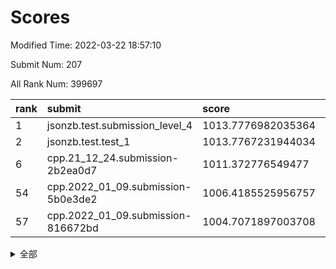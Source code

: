 # Scores

Modified Time: 2022-03-22 18:57:10

Submit Num: 207

All Rank Num: 399697

| rank |               submit               |       score        |       sigma        | pk_num |
| :--- | :--------------------------------- | :----------------- | :----------------- | :----- |
| 1    | jsonzb.test.submission_level_4     | 1013.7776982035364 | 0.8167495026207937 | 7720   |
| 2    | jsonzb.test.test_1                 | 1013.7767231944034 | 0.8319153421091094 | 7720   |
| 6    | cpp.21_12_24.submission-2b2ea0d7   | 1011.372776549477  | 0.8038184929291762 | 7725   |
| 54   | cpp.2022_01_09.submission-5b0e3de2 | 1006.4185525956757 | 0.723503006670976  | 7723   |
| 57   | cpp.2022_01_09.submission-816672bd | 1004.7071897003708 | 0.7236053724078848 | 7727   |


<details>
<summary>全部</summary>

| rank |                 submit                 |       score        |       sigma        | pk_num |
| :--- | :------------------------------------- | :----------------- | :----------------- | :----- |
| 1    | jsonzb.test.submission_level_4         | 1013.7776982035364 | 0.8167495026207937 | 7720   |
| 2    | jsonzb.test.test_1                     | 1013.7767231944034 | 0.8319153421091094 | 7720   |
| 3    | gobigger.level_3.submission_level_3_33 | 1011.6776452731962 | 0.7920157697726241 | 7725   |
| 4    | gobigger.level_3.submission_level_3_24 | 1011.5248309898301 | 0.7429007564416896 | 7723   |
| 5    | gobigger.level_3.submission_level_3_10 | 1011.4250376665663 | 0.7580060998387267 | 7722   |
| 6    | cpp.21_12_24.submission-2b2ea0d7       | 1011.372776549477  | 0.8038184929291762 | 7725   |
| 7    | gobigger.level_3.submission_level_3_21 | 1011.3720134768064 | 0.7881790733954684 | 7723   |
| 8    | gobigger.level_3.submission_level_3_40 | 1011.3457737709184 | 0.7814358269376135 | 7718   |
| 9    | gobigger.level_3.submission_level_3_29 | 1011.285741497688  | 0.7605565692187953 | 7726   |
| 10   | gobigger.level_3.submission_level_3_37 | 1011.2778178761342 | 0.7781321083500395 | 7721   |
| 11   | gobigger.level_3.submission_level_3_39 | 1011.1213333737317 | 0.777898108250111  | 7720   |
| 12   | gobigger.level_3.submission_level_3_3  | 1011.069901453759  | 0.7575064663406728 | 7726   |
| 13   | gobigger.level_3.submission_level_3_44 | 1010.9760872891933 | 0.7735480629845851 | 7730   |
| 14   | gobigger.level_3.submission_level_3_43 | 1010.8143329936696 | 0.7707744812567481 | 7727   |
| 15   | gobigger.level_3.submission_level_3_6  | 1010.7774449088048 | 0.7862453977236579 | 7726   |
| 16   | gobigger.level_3.submission_level_3_18 | 1010.7665742335641 | 0.7564520180093837 | 7724   |
| 17   | gobigger.level_3.submission_level_3_30 | 1010.6318000827188 | 0.7670234157242323 | 7724   |
| 18   | gobigger.level_3.submission_level_3_36 | 1010.489584153847  | 0.7473278437913272 | 7719   |
| 19   | gobigger.level_3.submission_level_3_42 | 1010.3957291477808 | 0.7890057364345099 | 7723   |
| 20   | gobigger.level_3.submission_level_3_22 | 1010.2987943633029 | 0.7821456901695107 | 7726   |
| 21   | gobigger.level_3.submission_level_3_17 | 1010.2739712086504 | 0.7559562485131951 | 7723   |
| 22   | gobigger.level_3.submission_level_3_5  | 1010.24320141722   | 0.7464342034151885 | 7729   |
| 23   | gobigger.level_3.submission_level_3_7  | 1010.236475381924  | 0.7820476833488479 | 7731   |
| 24   | gobigger.level_3.submission_level_3_27 | 1010.2178452204013 | 0.7376435469183473 | 7728   |
| 25   | gobigger.level_3.submission_level_3_47 | 1010.1669590815844 | 0.7661938125037511 | 7724   |
| 26   | gobigger.level_3.submission_level_3_46 | 1010.1204604096602 | 0.7720727953453548 | 7723   |
| 27   | gobigger.level_3.submission_level_3_26 | 1010.0323531898342 | 0.7555951654644647 | 7720   |
| 28   | gobigger.level_3.submission_level_3_9  | 1010.0139075664961 | 0.7354895693163161 | 7723   |
| 29   | gobigger.level_3.submission_level_3_48 | 1009.9949714190515 | 0.760407432479875  | 7723   |
| 30   | gobigger.level_3.submission_level_3_35 | 1009.9124859988784 | 0.7541794022874289 | 7723   |
| 31   | gobigger.level_3.submission_level_3_28 | 1009.9019404355255 | 0.7605099229878407 | 7723   |
| 32   | gobigger.level_3.submission_level_3_0  | 1009.8259767729055 | 0.7651710237977756 | 7719   |
| 33   | gobigger.level_3.submission_level_3_23 | 1009.791339187034  | 0.7618921558149698 | 7723   |
| 34   | gobigger.level_3.submission_level_3_13 | 1009.7829417487438 | 0.7467800921692157 | 7721   |
| 35   | gobigger.level_3.submission_level_3_25 | 1009.7393036802534 | 0.7640925390016496 | 7723   |
| 36   | gobigger.level_3.submission_level_3_49 | 1009.7013746693042 | 0.7513089548799399 | 7720   |
| 37   | gobigger.level_3.submission_level_3_1  | 1009.6494410532797 | 0.7645724920590725 | 7721   |
| 38   | gobigger.level_3.submission_level_3_20 | 1009.6079390353964 | 0.7347249829990699 | 7728   |
| 39   | gobigger.level_3.submission_level_3_14 | 1009.5230271397324 | 0.7582157346191567 | 7720   |
| 40   | gobigger.level_3.submission_level_3_16 | 1009.5159812795532 | 0.7563815759705876 | 7724   |
| 41   | gobigger.level_3.submission_level_3_19 | 1009.5006340583068 | 0.7697358008019172 | 7720   |
| 42   | gobigger.level_3.submission_level_3_11 | 1009.4918934045255 | 0.746585578974138  | 7729   |
| 43   | gobigger.level_3.submission_level_3_12 | 1009.3722523935932 | 0.744230273381881  | 7722   |
| 44   | gobigger.level_3.submission_level_3_41 | 1009.3445099303524 | 0.7401426349233889 | 7721   |
| 45   | gobigger.level_3.submission_level_3_15 | 1009.309729257358  | 0.7587184518060961 | 7725   |
| 46   | gobigger.level_3.submission_level_3_34 | 1009.2981472946415 | 0.7566811793720022 | 7725   |
| 47   | gobigger.level_3.submission_level_3_32 | 1009.2105125284046 | 0.7425593439475113 | 7727   |
| 48   | gobigger.level_3.submission_level_3_31 | 1009.1758099434034 | 0.7477767560224035 | 7725   |
| 49   | gobigger.level_3.submission_level_3_4  | 1009.1690775637945 | 0.7325306283130296 | 7725   |
| 50   | gobigger.level_3.submission_level_3_38 | 1009.1437979177634 | 0.7428997440630478 | 7724   |
| 51   | gobigger.level_3.submission_level_3_2  | 1008.9631322733588 | 0.7669228624370992 | 7721   |
| 52   | gobigger.level_3.submission_level_3_45 | 1008.4026522554011 | 0.735728845999672  | 7722   |
| 53   | gobigger.level_3.submission_level_3_8  | 1007.84853444754   | 0.7421433031661681 | 7718   |
| 54   | cpp.2022_01_09.submission-5b0e3de2     | 1006.4185525956757 | 0.723503006670976  | 7723   |
| 55   | gobigger.level_1.submission_level_1_28 | 1005.1253286425916 | 0.7238227275206176 | 7719   |
| 56   | gobigger.level_1.submission_level_1_16 | 1004.8320303237075 | 0.7347961233788886 | 7723   |
| 57   | cpp.2022_01_09.submission-816672bd     | 1004.7071897003708 | 0.7236053724078848 | 7727   |
| 58   | gobigger.level_1.submission_level_1_24 | 1004.6707665428659 | 0.7335401069223685 | 7724   |
| 59   | gobigger.level_1.submission_level_1_36 | 1004.3568308853322 | 0.7017144286666246 | 7730   |
| 60   | gobigger.level_1.submission_level_1_22 | 1004.3156588558402 | 0.7237070841406631 | 7719   |
| 61   | gobigger.level_1.submission_level_1_8  | 1004.2564720984096 | 0.7028082639498202 | 7726   |
| 62   | gobigger.level_1.submission_level_1_30 | 1004.2225256383704 | 0.7180748570088141 | 7718   |
| 63   | gobigger.level_1.submission_level_1_12 | 1004.0845343105585 | 0.7155474600264514 | 7719   |
| 64   | gobigger.level_1.submission_level_1_11 | 1004.033571251531  | 0.723998255620251  | 7719   |
| 65   | gobigger.level_1.submission_level_1_21 | 1003.873711225911  | 0.7235840767199524 | 7722   |
| 66   | gobigger.level_1.submission_level_1_15 | 1003.8710910269396 | 0.71631578189326   | 7726   |
| 67   | gobigger.level_1.submission_level_1_42 | 1003.7965396351539 | 0.7168292643640101 | 7723   |
| 68   | gobigger.level_1.submission_level_1_19 | 1003.7228977044063 | 0.7193195479463229 | 7726   |
| 69   | gobigger.level_1.submission_level_1_41 | 1003.7084389762509 | 0.7171294753255054 | 7722   |
| 70   | gobigger.level_1.submission_level_1_29 | 1003.6911755135944 | 0.7188677553749809 | 7731   |
| 71   | gobigger.level_1.submission_level_1_14 | 1003.666631921823  | 0.717677777083877  | 7724   |
| 72   | gobigger.level_1.submission_level_1_9  | 1003.6472397174327 | 0.7165626183408127 | 7725   |
| 73   | gobigger.level_1.submission_level_1_38 | 1003.6208562991615 | 0.7197258744021396 | 7724   |
| 74   | gobigger.level_1.submission_level_1_48 | 1003.6010174149216 | 0.7201626885898051 | 7722   |
| 75   | gobigger.level_1.submission_level_1_1  | 1003.5966976478888 | 0.7119494691421395 | 7722   |
| 76   | gobigger.level_1.submission_level_1_35 | 1003.5332974310716 | 0.7172125542570464 | 7723   |
| 77   | gobigger.level_1.submission_level_1_37 | 1003.4929349565475 | 0.7208666234797398 | 7728   |
| 78   | gobigger.level_1.submission_level_1_7  | 1003.4727235609748 | 0.7138662231825588 | 7721   |
| 79   | gobigger.level_1.submission_level_1_20 | 1003.4669093432283 | 0.7258805227032109 | 7722   |
| 80   | gobigger.level_1.submission_level_1_23 | 1003.4102750722941 | 0.7082553578482231 | 7723   |
| 81   | gobigger.level_1.submission_level_1_3  | 1003.3020838987433 | 0.7252764390566717 | 7726   |
| 82   | gobigger.level_1.submission_level_1_33 | 1003.2226113367891 | 0.7104797672452804 | 7722   |
| 83   | gobigger.level_1.submission_level_1_17 | 1003.2101464652394 | 0.7089632317779614 | 7719   |
| 84   | gobigger.level_1.submission_level_1_6  | 1003.1881667331126 | 0.711668162557903  | 7727   |
| 85   | gobigger.level_1.submission_level_1_43 | 1003.1208030088444 | 0.7126200809341218 | 7724   |
| 86   | gobigger.level_1.submission_level_1_26 | 1003.1029669945794 | 0.7281518873682873 | 7724   |
| 87   | gobigger.level_1.submission_level_1_49 | 1003.0145900180593 | 0.7074885278580337 | 7724   |
| 88   | gobigger.level_1.submission_level_1_47 | 1002.9932222280638 | 0.7264122179025294 | 7720   |
| 89   | gobigger.level_1.submission_level_1_27 | 1002.9433051359858 | 0.72472136955282   | 7723   |
| 90   | gobigger.level_1.submission_level_1_44 | 1002.9120263221417 | 0.7113680591125963 | 7721   |
| 91   | gobigger.level_1.submission_level_1_46 | 1002.828684343138  | 0.705328499787198  | 7726   |
| 92   | gobigger.level_1.submission_level_1_13 | 1002.7434393054058 | 0.7259637080068068 | 7726   |
| 93   | gobigger.level_1.submission_level_1_10 | 1002.7167905335485 | 0.7183587680621669 | 7722   |
| 94   | gobigger.level_1.submission_level_1_34 | 1002.6879836914151 | 0.7205508717714545 | 7722   |
| 95   | gobigger.level_1.submission_level_1_25 | 1002.6073147298472 | 0.7126670191611436 | 7717   |
| 96   | gobigger.level_1.submission_level_1_0  | 1002.5005212955675 | 0.7082369279640027 | 7721   |
| 97   | gobigger.level_1.submission_level_1_32 | 1002.4712523215366 | 0.7126477714372053 | 7726   |
| 98   | gobigger.level_1.submission_level_1_5  | 1002.4383460761927 | 0.7135622196654675 | 7722   |
| 99   | gobigger.level_1.submission_level_1_4  | 1002.4330464300989 | 0.7118629921277272 | 7726   |
| 100  | gobigger.level_1.submission_level_1_2  | 1002.4264741583642 | 0.715115910933202  | 7723   |
| 101  | gobigger.level_1.submission_level_1_31 | 1002.2166979324847 | 0.7191575747777145 | 7721   |
| 102  | gobigger.level_1.submission_level_1_39 | 1002.0553565912775 | 0.7045569088512482 | 7726   |
| 103  | gobigger.level_1.submission_level_1_40 | 1001.8650822036759 | 0.7102837448706116 | 7722   |
| 104  | gobigger.level_1.submission_level_1_45 | 1001.5594956879985 | 0.7082308522081961 | 7725   |
| 105  | gobigger.level_1.submission_level_1_18 | 1001.2337558507583 | 0.7047836744661309 | 7728   |
| 106  | gobigger.random.submission_random_19   | 997.5712022470211  | 0.7073678402805291 | 7726   |
| 107  | gobigger.random.submission_random_1    | 997.5174255518392  | 0.7125018615042185 | 7723   |
| 108  | gobigger.random.submission_random_45   | 997.3638656473842  | 0.7080656564582096 | 7723   |
| 109  | gobigger.random.submission_random_43   | 997.1652482778477  | 0.700280854251126  | 7725   |
| 110  | gobigger.random.submission_random_2    | 996.897602954734   | 0.7075804862248947 | 7724   |
| 111  | gobigger.random.submission_random_29   | 996.6680123288919  | 0.7091868956002848 | 7721   |
| 112  | gobigger.random.submission_random_47   | 996.6644605911056  | 0.7183747868291563 | 7726   |
| 113  | gobigger.random.submission_random_28   | 996.6081066860736  | 0.7064199109671144 | 7726   |
| 114  | gobigger.random.submission_random_21   | 996.598417020231   | 0.7007307047222333 | 7728   |
| 115  | gobigger.random.submission_random_49   | 996.5810989915202  | 0.7054934483982672 | 7724   |
| 116  | gobigger.random.submission_random_4    | 996.5075334652432  | 0.7118124850468291 | 7727   |
| 117  | gobigger.random.submission_random_10   | 996.440091508101   | 0.7162280511277129 | 7724   |
| 118  | gobigger.random.submission_random_31   | 996.4024627028524  | 0.7008704193926055 | 7726   |
| 119  | gobigger.random.submission_random_40   | 996.3185273287262  | 0.7356509115240984 | 7727   |
| 120  | gobigger.random.submission_random_18   | 996.315460220556   | 0.7050595540527385 | 7717   |
| 121  | gobigger.random.submission_random_41   | 996.230499569406   | 0.7106385216443052 | 7719   |
| 122  | gobigger.random.submission_random_17   | 996.1931952214242  | 0.7134044340854505 | 7722   |
| 123  | gobigger.random.submission_random_46   | 996.1811311656463  | 0.708573296186105  | 7729   |
| 124  | gobigger.random.submission_random_48   | 996.1798824974834  | 0.7179734141931666 | 7725   |
| 125  | gobigger.random.submission_random_32   | 996.1257472807878  | 0.7010510916273275 | 7717   |
| 126  | gobigger.random.submission_random_3    | 996.0993791305192  | 0.7192528743916876 | 7723   |
| 127  | gobigger.random.submission_random_5    | 996.091818190807   | 0.7133740982113649 | 7727   |
| 128  | gobigger.random.submission_random_16   | 995.9706422478446  | 0.7108680063711287 | 7724   |
| 129  | gobigger.random.submission_random_26   | 995.9689193244237  | 0.7203165543392472 | 7731   |
| 130  | gobigger.random.submission_random_15   | 995.9619247444814  | 0.711559683805138  | 7724   |
| 131  | gobigger.random.submission_random_13   | 995.9389364947224  | 0.7141414982136046 | 7726   |
| 132  | gobigger.random.submission_random_8    | 995.8670281715393  | 0.6986883906154998 | 7721   |
| 133  | gobigger.random.submission_random_42   | 995.8640247152465  | 0.7203974064907833 | 7721   |
| 134  | gobigger.random.submission_random_27   | 995.8553672419699  | 0.722990779119655  | 7725   |
| 135  | gobigger.random.submission_random_14   | 995.7493010725076  | 0.7202976535497423 | 7720   |
| 136  | gobigger.random.submission_random_44   | 995.7334019005057  | 0.7099922989885135 | 7723   |
| 137  | gobigger.random.submission_random_34   | 995.671278220497   | 0.7276087360016308 | 7727   |
| 138  | gobigger.random.submission_random_30   | 995.6141357079059  | 0.7160015333548911 | 7722   |
| 139  | gobigger.random.submission_random_38   | 995.6063863348828  | 0.7113070734552922 | 7727   |
| 140  | gobigger.random.submission_random_22   | 995.4900914823614  | 0.7091908848922691 | 7721   |
| 141  | gobigger.random.submission_random_7    | 995.4393600038562  | 0.7267160015344396 | 7730   |
| 142  | gobigger.random.submission_random_0    | 995.4034319935521  | 0.7205236868486133 | 7724   |
| 143  | gobigger.random.submission_random_33   | 995.3918814634877  | 0.7129097521301475 | 7722   |
| 144  | gobigger.random.submission_random_6    | 995.3729310492363  | 0.7111569478708591 | 7729   |
| 145  | gobigger.random.submission_random_12   | 995.3581910184959  | 0.7134135433477948 | 7726   |
| 146  | gobigger.random.submission_random_20   | 995.318468041423   | 0.7142295558721862 | 7723   |
| 147  | gobigger.random.submission_random_36   | 995.1800819618753  | 0.7112908575947097 | 7719   |
| 148  | gobigger.random.submission_random_37   | 995.1504461373124  | 0.7347280645384958 | 7724   |
| 149  | gobigger.random.submission_random_39   | 995.1169124678581  | 0.7377150779045084 | 7722   |
| 150  | gobigger.random.submission_random_9    | 995.1108886147344  | 0.7058944330788851 | 7724   |
| 151  | gobigger.random.submission_random_25   | 995.0866652549072  | 0.7128492525143159 | 7722   |
| 152  | gobigger.random.submission_random_11   | 995.051125089139   | 0.7096573666619155 | 7727   |
| 153  | gobigger.random.submission_random_35   | 994.9598137964477  | 0.7131542131672408 | 7724   |
| 154  | gobigger.random.submission_random_24   | 994.9438444395753  | 0.7137943647762223 | 7729   |
| 155  | gobigger.random.submission_random_23   | 994.4707420994256  | 0.7212394283835724 | 7728   |
| 156  | gobigger.level_2.submission_level_2_21 | 994.320310747942   | 0.7397181089983543 | 7724   |
| 157  | gobigger.level_2.submission_level_2_37 | 993.6672150454596  | 0.7324785313757057 | 7726   |
| 158  | gobigger.level_2.submission_level_2_19 | 993.5977785950564  | 0.7358080657730353 | 7724   |
| 159  | gobigger.level_2.submission_level_2_3  | 993.577213324644   | 0.727089736148995  | 7721   |
| 160  | gobigger.level_2.submission_level_2_36 | 993.3441438407718  | 0.7262463284772231 | 7720   |
| 161  | gobigger.level_2.submission_level_2_15 | 993.1927678487813  | 0.7452945996450914 | 7719   |
| 162  | gobigger.level_2.submission_level_2_41 | 993.1829298387185  | 0.7268754918274557 | 7728   |
| 163  | gobigger.level_2.submission_level_2_45 | 993.099278585841   | 0.7356832425433889 | 7726   |
| 164  | gobigger.level_2.submission_level_2_47 | 992.7959700936243  | 0.7415993494251625 | 7726   |
| 165  | gobigger.level_2.submission_level_2_33 | 992.7042718542635  | 0.7427614824684092 | 7725   |
| 166  | gobigger.level_2.submission_level_2_38 | 992.6232330944002  | 0.7328273130098245 | 7729   |
| 167  | gobigger.level_2.submission_level_2_32 | 992.5523742555148  | 0.7473308913167257 | 7722   |
| 168  | gobigger.level_2.submission_level_2_26 | 992.5336157336241  | 0.7365378120630377 | 7725   |
| 169  | gobigger.level_2.submission_level_2_48 | 992.4927663578688  | 0.7397209330523812 | 7726   |
| 170  | gobigger.level_2.submission_level_2_24 | 992.4440139716687  | 0.7244100405938989 | 7725   |
| 171  | gobigger.level_2.submission_level_2_42 | 992.4275158457391  | 0.735046758536494  | 7721   |
| 172  | gobigger.level_2.submission_level_2_44 | 992.3517235714941  | 0.7498333437548127 | 7724   |
| 173  | gobigger.level_2.submission_level_2_35 | 992.318508116298   | 0.7304475741324389 | 7724   |
| 174  | gobigger.level_2.submission_level_2_5  | 992.2988043365295  | 0.7428476179792302 | 7723   |
| 175  | gobigger.level_2.submission_level_2_30 | 992.1883378650582  | 0.7562698792498564 | 7721   |
| 176  | gobigger.level_2.submission_level_2_17 | 992.1689549311517  | 0.7364633568800345 | 7728   |
| 177  | gobigger.level_2.submission_level_2_10 | 992.1487152100923  | 0.7581661950555887 | 7727   |
| 178  | gobigger.level_2.submission_level_2_16 | 992.0913962597958  | 0.7763306342740249 | 7723   |
| 179  | gobigger.level_2.submission_level_2_8  | 992.064804278425   | 0.74548982518016   | 7725   |
| 180  | gobigger.level_2.submission_level_2_18 | 992.0641601507821  | 0.7469626961032292 | 7728   |
| 181  | gobigger.level_2.submission_level_2_1  | 992.0313930100475  | 0.7379651043489682 | 7722   |
| 182  | gobigger.level_2.submission_level_2_0  | 991.9861531660117  | 0.7453768788566664 | 7722   |
| 183  | gobigger.level_2.submission_level_2_40 | 991.9424009265447  | 0.7433728909814675 | 7722   |
| 184  | gobigger.level_2.submission_level_2_2  | 991.8987704916426  | 0.7619441529766772 | 7721   |
| 185  | gobigger.level_2.submission_level_2_12 | 991.876740756782   | 0.7444860187425474 | 7726   |
| 186  | gobigger.level_2.submission_level_2_13 | 991.850056077263   | 0.7347398325341755 | 7727   |
| 187  | gobigger.level_2.submission_level_2_39 | 991.813705128314   | 0.7510452871696438 | 7722   |
| 188  | gobigger.level_2.submission_level_2_29 | 991.7023677592526  | 0.7336246333585129 | 7727   |
| 189  | gobigger.level_2.submission_level_2_31 | 991.6838764086037  | 0.735982381810383  | 7720   |
| 190  | gobigger.level_2.submission_level_2_9  | 991.667835985746   | 0.7424992550444516 | 7728   |
| 191  | gobigger.level_2.submission_level_2_7  | 991.651448467838   | 0.738129209709736  | 7725   |
| 192  | gobigger.level_2.submission_level_2_23 | 991.6361102787051  | 0.7464007008509222 | 7718   |
| 193  | gobigger.level_2.submission_level_2_11 | 991.5455396253863  | 0.7326473058827604 | 7720   |
| 194  | gobigger.level_2.submission_level_2_14 | 991.5169993062992  | 0.7538253624470455 | 7724   |
| 195  | gobigger.level_2.submission_level_2_25 | 991.4343551814651  | 0.7461421973430169 | 7724   |
| 196  | gobigger.level_2.submission_level_2_4  | 991.3511238867758  | 0.746493741126468  | 7717   |
| 197  | gobigger.level_2.submission_level_2_43 | 991.2816668094852  | 0.7658677504162897 | 7721   |
| 198  | gobigger.level_2.submission_level_2_27 | 991.2275854194265  | 0.7533944291855673 | 7723   |
| 199  | gobigger.level_2.submission_level_2_20 | 991.1001351690356  | 0.7636236587523394 | 7718   |
| 200  | gobigger.level_2.submission_level_2_34 | 990.9435356412055  | 0.743126961788584  | 7728   |
| 201  | gobigger.level_2.submission_level_2_6  | 990.8637222207177  | 0.7462433580662878 | 7726   |
| 202  | gobigger.level_2.submission_level_2_22 | 990.8511424842525  | 0.7497546606395998 | 7721   |
| 203  | gobigger.level_2.submission_level_2_49 | 990.7784271621027  | 0.763388445697839  | 7719   |
| 204  | gobigger.level_2.submission_level_2_46 | 989.9352024978882  | 0.7743160262294388 | 7722   |
| 205  | gobigger.level_2.submission_level_2_28 | 989.639811151384   | 0.7628258185318136 | 7721   |
| 206  | gobigger.none.submission_none_0        | 978.5732623235067  | 1.2750301107972055 | 7727   |
| 207  | gobigger.none.submission_none_1        | 976.5831907118754  | 1.470346178970179  | 7721   |

</details>